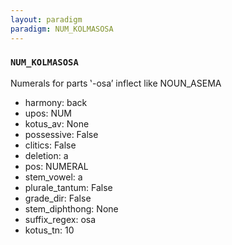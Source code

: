 ```yaml
---
layout: paradigm
paradigm: NUM_KOLMASOSA
---
```

### ` NUM_KOLMASOSA `

Numerals for parts ‛-osa’ inflect like NOUN_ASEMA
* harmony: back
* upos: NUM
* kotus_av: None
* possessive: False
* clitics: False
* deletion: a
* pos: NUMERAL
* stem_vowel: a
* plurale_tantum: False
* grade_dir: False
* stem_diphthong: None
* suffix_regex: osa
* kotus_tn: 10
